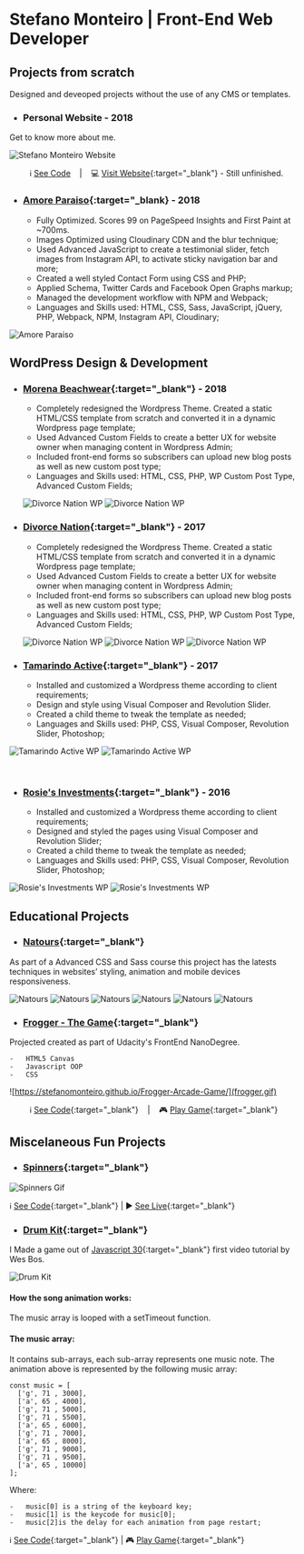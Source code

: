 # Stefano Monteiro | Front-End Web Developer

## Projects from scratch

Designed and deveoped projects without the use of any CMS or templates.

- ### Personal Website - 2018

Get to know more about me.

![Stefano Monteiro Website](StefanoMonteiro.png "Visit my Website")

&nbsp;&nbsp;&nbsp;&nbsp;&nbsp;&nbsp;&nbsp;&nbsp; ℹ️ [See Code](https://github.com/stefanomonteiro/Personal-Website) &nbsp;&nbsp;&nbsp;|&nbsp;&nbsp;&nbsp; 💻 [Visit Website](https://stefanomonteiro.github.io/Personal-Website/){:target="\_blank"} - Still unfinished.

- ### [Amore Paraiso](www.amoreparaiso.com){:target="\_blank} - 2018

  - Fully Optimized. Scores 99 on PageSpeed Insights and First Paint at ~700ms.
  - Images Optimized using Cloudinary CDN and the blur technique;
  - Used Advanced JavaScript to create a testimonial slider, fetch images from Instagram
    API, to activate sticky navigation bar and more;
  - Created a well styled Contact Form using CSS and PHP;
  - Applied Schema, Twitter Cards and Facebook Open Graphs markup;
  - Managed the development workflow with NPM and Webpack;
  - Languages and Skills used: HTML, CSS, Sass, JavaScript, jQuery, PHP, Webpack, NPM, Instagram API, Cloudinary;

![Amore Paraiso](amore_paraiso-0.png)

## WordPress Design & Development

- ### [Morena Beachwear](https://morenabeachwear.com/){:target="\_blank"} - 2018

  - Completely redesigned the Wordpress Theme. Created a static HTML/CSS template from scratch and converted it in a dynamic Wordpress page template;
  - Used Advanced Custom Fields to create a better UX for website owner when managing content in Wordpress Admin;
  - Included front-end forms so subscribers can upload new blog posts as well as new custom post type;
  - Languages and Skills used: HTML, CSS, PHP, WP Custom Post Type, Advanced Custom Fields;

  ![Divorce Nation WP](morena_beachwear1.png)
  ![Divorce Nation WP](morena_beachwear0.png)

* ### [Divorce Nation](https://divorcenation.net/){:target="\_blank"} - 2017

  - Completely redesigned the Wordpress Theme. Created a static HTML/CSS template from scratch and converted it in a dynamic Wordpress page template;
  - Used Advanced Custom Fields to create a better UX for website owner when managing content in Wordpress Admin;
  - Included front-end forms so subscribers can upload new blog posts as well as new custom post type;
  - Languages and Skills used: HTML, CSS, PHP, WP Custom Post Type, Advanced Custom Fields;

  ![Divorce Nation WP](divorce-nation1.jpg)
  ![Divorce Nation WP](divorce-nation2.jpg)
  ![Divorce Nation WP](divorce-nation3.jpg)

- ### [Tamarindo Active](http://tamarindoactive.com/){:target="\_blank"} - 2017

  - Installed and customized a Wordpress theme according to client requirements;
  - Design and style using Visual Composer and Revolution Slider.
  - Created a child theme to tweak the template as needed;
  - Languages and Skills used: PHP, CSS, Visual Composer, Revolution Slider,
    Photoshop;

![Tamarindo Active WP](TamarindoActive.gif "Tamarindo Active Slider") ![Tamarindo Active WP](TamarindoActive_2.gif "Tamarindo Active Home")

&nbsp;
&nbsp;

- ### [Rosie's Investments](http://www.rosiesinvestments.com/){:target="\_blank"} - 2016

  - Installed and customized a Wordpress theme according to client requirements;
  - Designed and styled the pages using Visual Composer and Revolution Slider;
  - Created a child theme to tweak the template as needed;
  - Languages and Skills used: PHP, CSS, Visual Composer, Revolution Slider,
    Photoshop;

![Rosie's Investments WP](rosie1.png "Rosie HomePage") ![Rosie's Investments WP](rosie2.png "Rosie HomePage")

## Educational Projects

- ### [Natours](https://stefanomonteiro.github.io/Natours/){:target="\_blank"}

As part of a Advanced CSS and Sass course this project has the latests techniques in websites’ styling, animation and mobile devices responsiveness.

![Natours](natours.gif "Natours Project") ![Natours](natours2.gif "Natours Project") ![Natours](natours3.gif "Natours Project") ![Natours](natours4.gif "Natours Project") ![Natours](natours5.gif "Natours Project") ![Natours](natours6.gif "Natours Project")

- ### [Frogger - The Game](https://github.com/stefanomonteiro/Frogger-Arcade-Game){:target="\_blank"}

Projected created as part of Udacity's FrontEnd NanoDegree.

    -   HTML5 Canvas
    -   Javascript OOP
    -   CSS

![https://stefanomonteiro.github.io/Frogger-Arcade-Game/](frogger.gif)

&nbsp;&nbsp;&nbsp;&nbsp;&nbsp;&nbsp;&nbsp;&nbsp; ℹ️ [See Code](https://github.com/stefanomonteiro/Frogger-Arcade-Game){:target="\_blank"} &nbsp;&nbsp;&nbsp;|&nbsp;&nbsp;&nbsp; 🎮 [Play Game](https://stefanomonteiro.github.io/Frogger-Arcade-Game/){:target="\_blank"}

## Miscelaneous Fun Projects

- ### [Spinners](https://stefanomonteiro.github.io/Spinners/){:target="\_blank"}

![Spinners Gif](spinners.gif)

ℹ️ [See Code](https://github.com/stefanomonteiro/Spinners){:target="\_blank"} | ▶️ [See Live](https://stefanomonteiro.github.io/Spinners/){:target="\_blank"}

- ### [Drum Kit](https://stefanomonteiro.github.io/drumkit-game/){:target="\_blank"}

I Made a game out of [Javascript 30](https://youtu.be/VuN8qwZoego?list=PLu8EoSxDXHP6CGK4YVJhL_VWetA865GOH){:target="\_blank"} first video tutorial by Wes Bos.

![Drum Kit](JS30_DrumGame.gif)

#### How the song animation works:

The music array is looped with a setTimeout function.

#### The music array:

It contains sub-arrays, each sub-array represents one music note. The animation above is represented by the following music array:

```
const music = [
  ['g', 71 , 3000],
  ['a', 65 , 4000],
  ['g', 71 , 5000],
  ['g', 71 , 5500],
  ['a', 65 , 6000],
  ['g', 71 , 7000],
  ['a', 65 , 8000],
  ['g', 71 , 9000],
  ['g', 71 , 9500],
  ['a', 65 , 10000]
];
```

Where:

    -   music[0] is a string of the keyboard key;
    -   music[1] is the keycode for music[0];
    -   music[2]is the delay for each animation from page restart;

ℹ️ [See Code](https://github.com/stefanomonteiro/drumkit-game){:target="\_blank"} | 🎮 [Play Game](https://stefanomonteiro.github.io/drumkit-game/){:target="\_blank"}
